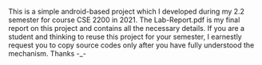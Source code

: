 This is a simple android-based project which I developed during my 2.2 semester for course CSE 2200 in 2021. The Lab-Report.pdf is my final report on this project and contains all the necessary details. If you are a student and thinking to reuse this project for your semester, I earnestly request you to copy source codes only after you have fully understood the mechanism.
Thanks -_-
